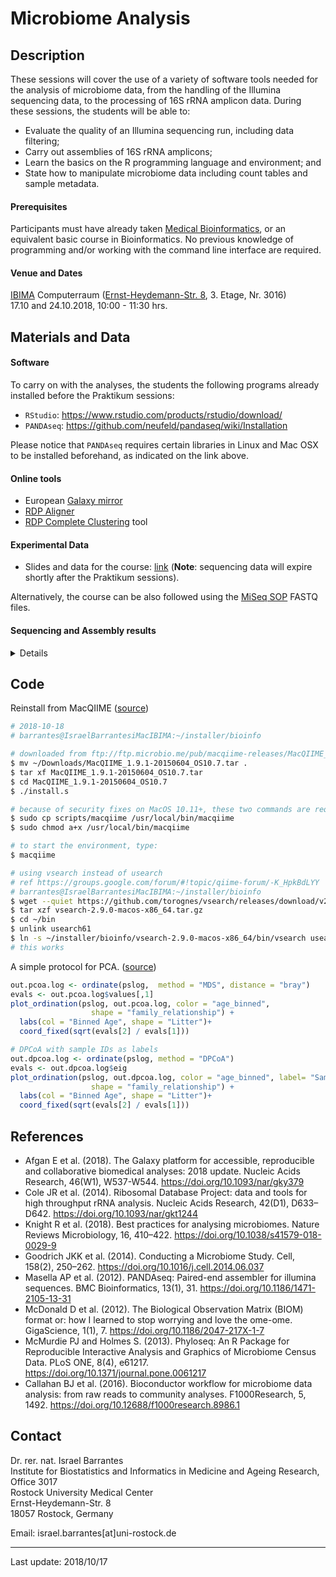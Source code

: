 # Microbiome Analysis

## Description

These sessions will cover the use of a variety of software tools needed for the analysis of microbiome data, from the handling of the Illumina sequencing data, to the processing of 16S rRNA amplicon data. During these sessions, the students will be able to:

* Evaluate the quality of an Illumina sequencing run, including data filtering;
* Carry out assemblies of 16S rRNA amplicons;
* Learn the basics on the R programming language and environment; and 
* State how to manipulate microbiome data including count tables and sample metadata. 

#### Prerequisites

Participants must have already taken [Medical Bioinformatics](https://sites.google.com/site/medbioinf2018/home), or an equivalent basic course in Bioinformatics. No previous knowledge of programming and/or working with the command line interface are required.

#### Venue and Dates

[IBIMA](https://ibima.med.uni-rostock.de) Computerraum ([Ernst-Heydemann-Str. 8](https://goo.gl/maps/JGDWhPDLHxG2), 3. Etage, Nr. 3016) <br>
17.10 and 24.10.2018, 10:00 - 11:30 hrs.

## Materials and Data

#### Software

To carry on with the analyses, the students the following programs already installed before the Praktikum sessions:

* `RStudio`: https://www.rstudio.com/products/rstudio/download/
* `PANDAseq`: https://github.com/neufeld/pandaseq/wiki/Installation

Please notice that `PANDAseq` requires certain libraries in Linux and Mac OSX to be installed beforehand, as indicated on the link above.

#### Online tools

* European [Galaxy mirror](https://usegalaxy.eu)
* [RDP Aligner](https://pyro.cme.msu.edu/aligner/form.spr)
* [RDP Complete Clustering](https://pyro.cme.msu.edu/cluster/form.spr) tool

#### Experimental Data

* Slides and data for the course: [link](http://tiny.cc/UMRMicrobiome2018) (**Note**: sequencing data will expire shortly after the Praktikum sessions).

Alternatively, the course can be also followed using the [MiSeq SOP](http://www.mothur.org/w/images/d/d6/MiSeqSOPData.zip) FASTQ files.

#### Sequencing and Assembly results

<details>
  <p>
  
|Sequencing id | Reads forward | Bases forward | Reads reverse | Bases reverse | Sequences after Assembly |
|---|---|---|---|---|---|
|Platz1|932,488|233,195,615|932,488|232,946,687|806,369|
|Platz2|1,176,871|294,977,140|1,176,871|294,594,514|988,052|
|Platz3|818,952|205,177,629|818,952|204,824,283|572,816|
|Platz4|1,221,237|306,468,668|1,221,237|306,100,454|1,029,695|
|Platz5|1,260,712|314,513,399|1,260,712|314,196,043|1,060,933|
|Platz6|1,251,320|313,669,483|1,251,320|313,121,910|952,852|
|Platz7|695,157|174,290,050|695,157|174,067,296|601,401|
|Platz8|15,600|3,903,832|15,600|3,902,038|6,921|
|Platz9|1,550,588|386,120,188|1,550,588|385,955,426|1,171,064|
|Platz10|900,732|223,652,346|900,732|223,454,321|747,295|
|Platz11|1,662,734|416,499,601|1,662,734|416,096,220|1,494,020|
|Platz12|1,388,384|348,066,580|1,388,384|347,631,020|1,204,623|
|Platz13|1,363,256|342,121,465|1,363,256|341,495,868|1,072,794|
|Platz14|664,251|166,505,389|664,251|166,316,506|590,636|
|Platz15|1,569,053|389,432,834|1,569,053|389,072,672|1,339,929|
|Platz16|921,925|231,215,421|921,925|230,889,142|731,722|
|Platz17|206,713|51,642,956|206,713|51,585,247|178,823|
|Platz18|278,912|69,600,821|278,912|69,535,014|239,711|
|Platz19|1,210,718|303,664,991|1,210,718|303,121,103|924,736|
|Kontrolle1|130,990|32,495,525|130,990|32,467,934|96,468|
|Kontrolle2|131,487|32,942,960|131,487|32,915,422|104,666|
|negativ|33,802|2,056,765|33,802|2,188,684|3,656|

  <p>
</details>
  
## Code

Reinstall from MacQIIME ([source](http://www.wernerlab.org/software/macqiime))

```bash
# 2018-10-18
# barrantes@IsraelBarrantesiMacIBIMA:~/installer/bioinfo

# downloaded from ftp://ftp.microbio.me/pub/macqiime-releases/MacQIIME_1.9.1-20150604_OS10.7.tgz
$ mv ~/Downloads/MacQIIME_1.9.1-20150604_OS10.7.tar .        
$ tar xf MacQIIME_1.9.1-20150604_OS10.7.tar 
$ cd MacQIIME_1.9.1-20150604_OS10.7
$ ./install.s 

# because of security fixes on MacOS 10.11+, these two commands are required
$ sudo cp scripts/macqiime /usr/local/bin/macqiime
$ sudo chmod a+x /usr/local/bin/macqiime

# to start the environment, type:
$ macqiime

# using vsearch instead of usearch
# ref https://groups.google.com/forum/#!topic/qiime-forum/-K_HpkBdLYY
# barrantes@IsraelBarrantesiMacIBIMA:~/installer/bioinfo
$ wget --quiet https://github.com/torognes/vsearch/releases/download/v2.9.0/vsearch-2.9.0-macos-x86_64.tar.gz
$ tar xzf vsearch-2.9.0-macos-x86_64.tar.gz
$ cd ~/bin
$ unlink usearch61 
$ ln -s ~/installer/bioinfo/vsearch-2.9.0-macos-x86_64/bin/vsearch usearch61
# this works
```

A simple protocol for PCA. ([source](http://web.stanford.edu/class/bios221/MicrobiomeWorkflowII.html#different_ordination_projections))

```r
out.pcoa.log <- ordinate(pslog,  method = "MDS", distance = "bray")
evals <- out.pcoa.log$values[,1]
plot_ordination(pslog, out.pcoa.log, color = "age_binned",
                  shape = "family_relationship") +
  labs(col = "Binned Age", shape = "Litter")+
  coord_fixed(sqrt(evals[2] / evals[1]))

# DPCoA with sample IDs as labels
out.dpcoa.log <- ordinate(pslog, method = "DPCoA")
evals <- out.dpcoa.log$eig
plot_ordination(pslog, out.dpcoa.log, color = "age_binned", label= "SampleID",
                  shape = "family_relationship") +
  labs(col = "Binned Age", shape = "Litter")+
  coord_fixed(sqrt(evals[2] / evals[1]))
```


  
## References

* Afgan E et al. (2018). The Galaxy platform for accessible, reproducible and collaborative biomedical analyses: 2018 update. Nucleic Acids Research, 46(W1), W537-W544. https://doi.org/10.1093/nar/gky379
* Cole JR et al. (2014). Ribosomal Database Project: data and tools for high throughput rRNA analysis. Nucleic Acids Research, 42(D1), D633–D642. https://doi.org/10.1093/nar/gkt1244
* Knight R et al. (2018). Best practices for analysing microbiomes. Nature Reviews Microbiology, 16, 410–422. https://doi.org/10.1038/s41579-018-0029-9
* Goodrich JKK et al. (2014). Conducting a Microbiome Study. Cell, 158(2), 250–262. https://doi.org/10.1016/j.cell.2014.06.037
* Masella AP et al. (2012). PANDAseq: Paired-end assembler for illumina sequences. BMC Bioinformatics, 13(1), 31. https://doi.org/10.1186/1471-2105-13-31
* McDonald D et al. (2012). The Biological Observation Matrix (BIOM) format or: how I learned to stop worrying and love the ome-ome. GigaScience, 1(1), 7. https://doi.org/10.1186/2047-217X-1-7
* McMurdie PJ and Holmes S. (2013). Phyloseq: An R Package for Reproducible Interactive Analysis and Graphics of Microbiome Census Data. PLoS ONE, 8(4), e61217. https://doi.org/10.1371/journal.pone.0061217
* Callahan BJ et al. (2016). Bioconductor workflow for microbiome data analysis: from raw reads to community analyses. F1000Research, 5, 1492. https://doi.org/10.12688/f1000research.8986.1

## Contact

Dr. rer. nat. Israel Barrantes <br>
Institute for Biostatistics and Informatics in Medicine and Ageing Research, Office 3017<br>
Rostock University Medical Center<br>
Ernst-Heydemann-Str. 8<br>
18057 Rostock, Germany<br>

Email: israel.barrantes[at]uni-rostock.de


---

Last update: 2018/10/17
